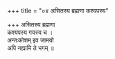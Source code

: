 +++
title = "०४ असितस्य ब्रह्मणा कश्यपस्य"

+++
असितस्य ब्रह्मणा  
कश्यपस्य गयस्य च ।  
अन्तःकोशम् इव जामयो  
अपि नह्यामि ते भगम् ॥
